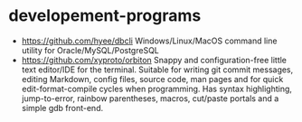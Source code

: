 # developement-programs

- https://github.com/hyee/dbcli Windows/Linux/MacOS command line utility for Oracle/MySQL/PostgreSQL
- https://github.com/xyproto/orbiton Snappy and configuration-free little text editor/IDE for the terminal. Suitable for writing git commit messages, editing Markdown, config files, source code, man pages and for quick edit-format-compile cycles when programming. Has syntax highlighting, jump-to-error, rainbow parentheses, macros, cut/paste portals and a simple gdb front-end.
